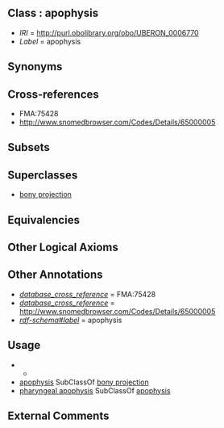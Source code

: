 
## Class : apophysis

 * *IRI* = http://purl.obolibrary.org/obo/UBERON_0006770
 * *Label* = apophysis

## Synonyms


## Cross-references

 * FMA:75428
 * http://www.snomedbrowser.com/Codes/Details/65000005

## Subsets


## Superclasses

 * [bony projection](../../UBERON/30/UBERON_0004530.md)

## Equivalencies


## Other Logical Axioms


## Other Annotations

 * *[database_cross_reference](../../ef/oboInOwl#hasDbXref.md)* = FMA:75428
 * *[database_cross_reference](../../ef/oboInOwl#hasDbXref.md)* = http://www.snomedbrowser.com/Codes/Details/65000005
 * *[rdf-schema#label](../../el/rdf-schema#label.md)* = apophysis

## Usage

 * -
 * [apophysis](../../UBERON/70/UBERON_0006770.md) SubClassOf [bony projection](../../UBERON/30/UBERON_0004530.md)
 * [pharyngeal apophysis](../../UBERON/49/UBERON_0018349.md) SubClassOf [apophysis](../../UBERON/70/UBERON_0006770.md)

## External Comments

